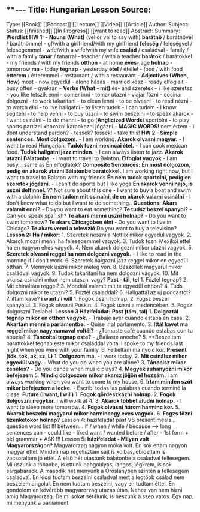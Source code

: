 **---
Title: Hungarian Lesson
Source: 
---
Type: [[Book]] [[Podcast]] [[Lecture]] [[Video]] [[Article]]
Author: 
Subject:
Status: [[finished]] [[In Progress]] [[want to read]]
Abstract:
Summary:
	**Wordlist**
		**HW 1:**
		- **Nouns (What)** (vel or val to say with)
			**barátnö** / barátnövel / barátnömmel - gf/with a girlfriend/with my girlfriend
			**feleség** / feleségvel / feleségemmel - wife/with a wife/with my wife
			**család** / családval - family / with a family
			**tanár** / tanarral - teacher / with a teacher
			**barátok** / barátokkel - my friends / with my friends
			**otthon** - at home
			**éves**- age
			**holnap** - tomorrow
			**ma** - today
			**tegnap** - yesterday
			**étel** / étellel - food / with food
			**étterem** / étteremmel - restaurant / with a restaurant
		- **Adjectives (When, How)**
			most - now
			egyedül - alone
			házas - married
			kész - ready
			elfoglalt - busy
			often - gyakran
		- **Verbs (What - mit)**
			és- and
			szeretek - i like
			szeretsz - you like
			tetszik
			enni - comer 
			inni - tomar
			utazni - viajar 
			fözni - cocinar
			dolgozni - to work
			takaritani - to clean
			lenni - to be
			olvasni - to read
			nézni - to watch
			élni - to live
			hallgatni - to listen
			tudok - I can
			tudom - I know
			segiteni - to help
			venni - to buy
			úszni - to swim
			beszélni - to speak
			akarok - I want
			csinálni - to do
			menni - to go
			(**Anglicized Words**)
				sportolni - to play sports
				partizni
				xboxozni
				karaokezni
				jógázni
		- **MAGIC WORDS!**
			nem értem - i dont understand
			pardon? - tessék?
			tessék! - take this!
		**HW 2 - Simple sentences:**
			**Most dolgozom.** - I am working.
			**Akarok olvasni magyar.** - I want to read Hungarian.
			**Tudok fozni mexincai étel.** - I can cook mexican food.
			**Tudok hallgatni jazz minden.** - I can always listen to jazz.
			**Akarok utazni Bálatonbe.** - I want to travel to Balaton.
			**Elfoglat vagyok** - I am busy... same as  Én elfoglatok?
		**Composite Sentences:** 
			**Én most dolgozom, pedig en akarok utazni Bálatonbe baratokkel.** 
				I am working right now, but I want to travel to Balaton with my friends
			**Én nem tudok sportolni, pedig en szeretek jógázni.** - I can't do sports but I like yoga
			**Én akarok venni hajó, is úszni delfinnel.** ?? 
				Not sure about this one - I want to buy a boat and swim with a dolphin
			**Én nem tudom mit csinalni, de en akarok valami csinálni** - I don't know what to do but I want to do something..
		**Questions**:
			**Akars valamit enni?** - Do you want to eat something?
			**Te tudsz beszel spanyol?** - Can you speak spanish?
			**Te akars menni úszni holnap?** - Do you want to swim tomorrow?
			**Te akars Chicagoben élni** - Do you want to live in Chicago?
			**Te akars venni a televízió** Do you want to buy a television?
	**Lesson 2:**
		**Ha / mikor:**
		    1. Szeretek neszni a Netflix mikor egyedül vagyok.
		    2. Akarok mozni menni ha felesegemmel vagyok.
		    3. Tudok fozni Mexikói ettel ha en nagyon ehes vagyok.
		    4. Nem akarok dolgozni mikor utazni vagyok.
			5. **Szeretek olvasni reggel ha nem dolgozni vagyok.** - I like to read in the morning if I don't work.
			6. Szeretek halgazni jazz reggel mikor en egyedül otthan.
			7. Mennyek uszni mikor meleg von.
			8. Beszellek magyarul mikor családval vagyok.
			9. Tudok takaritani ha nem dolgozni vagyok.
			10. Mit akarsz csinalni mikor nem utaszni vagy?
		**Past - tál, tel**
			1. Fóztel tegnap?
			2. Mit chinaltám reggel?
			3. Mondtál valamit mit te egyedül otthon?
			4. Tuds dolgozni mikor te utazni? 
			5. Foztél csaladdal?
			6. Hallgattál az uj podcastot?
			7. ittam kave?
		**i want / i will**
			1. Fogok úszni holnap.
			2. Fogsz beszel spanyolul.
			3. Fogok olvasni Puskin.
			4. Fogok uzsni a medencében.
			5. Fogsz dolgoszni Teslabel.
	**Lesson 3 Házifeladat:**
		**Past (tám, tál)**
			1. **Dolgoztál tegnap mikor en otthon vagyok.** - Trabajé ayer cuando estaba en casa.
			2. **Akartam menni a parlamentbe.** - Quise ir al parlamento.
			3. **Ittál kavet ma reggel mikor nagymamaval voltál?** - ¿Tomaste café cuando estabas con tu abuela?
			4. **Táncoltal tegnap este?** - ¿Bailaste anoche?
			5. **Beszeltam barattokkel tegnap este mikor családdal voltal I spoke to my friends last night when you were with your family.
			6. Felkeltam ma nyolc kor.
		**Present (tök, tok, ak, sz, L)**
			1. **Dolgozom ma.** - I work today.
			2. **Mit csinálsz mikor egyedül vagy.** - What do you do when you are alone?
			3. **Táncolsz mikor zenélés?** - Do you dance when music plays?
			4. **Megyek zuhanyozni mikor befejezem**
			5. **Mindig dolgoszom mikor akarsz jöjjön el hozzám.** I am always working when you want to come to my house.
			6. **Irtam minden szót mikor befejeztem a lecke.** - Escribí todas las palabras cuando terminé la clase.
		**Future (I want, I will)**
			1. **Fogok gördeszkázni holnap.**
			2. **Fogok dolgoszni negykor.** I will work at 4.
			3. **Akarok többet aludni holnap.** - I want to sleep more tomorrow.
			4. **Fogok olvasni három harminc kor.**
			5. **Akarok beszelni magyarul mikor harmincegy eves vagyok.**
			6. **Fogzs fözni tizenketökor holnap?**
	Lesson 4: 
		házifeladat
		past VS present
		meals...
		question word list !!!
		between...
		if / when / while / because --> long sentences 
		can - could
		like - liked
		want / wanted
		before / after - 1st form
		+ old grammar
		+ ASK !!!
	Lesson 5:
		**házifeladat - Milyen volt Magyarországon?**
			Magyarorzag nagyon móka volt. En sok ettam nagyon magyar ettel. Minden nap regelisztam sajt is kolbas, ebideltam is vacsoraltam jó ettel. 
			A első hét utastunk bálatonbe a csaladval fellesegem. Mi úszunk a tóbanbe, is ettunk babgoulyas, langos, jégkrém, is sok sárgabarack. 
			A masodik hét menyunk a Oroslanyben szintén a fellesegem csaladval. En kicsi tudtam beszelni csáladval mert a legtöbb csálad nem beszelem angolul. En nem tudtam beszelni, vagy en tudtam éttel. En gondolom en kövérebb magyarorzag utazás útan. Nehez van nem hizni amig Magyarorzag. De mi sokat sétálunk, is neszunk a szep varos. 
			Egy nap, mi menyunk a parliament